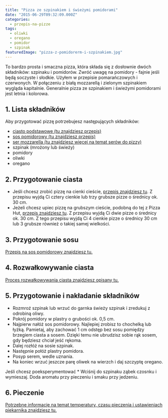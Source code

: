 ```yaml
---
title: "Pizza ze szpinakiem i świeżymi pomidorami"
date: "2015-06-29T09:32:09.000Z"
categories: 
  - przepis-na-pizze
tags: 
  - oliwki
  - oregano
  - pomidor
  - szpinak
featuredImage: "pizza-z-pomidorerm-i-szpinakiem.jpg"
---
```


To bardzo prosta i smaczna pizza, która składa się z dosłownie dwóch składników: szpinaku i pomidorów. Zwróć uwagę na pomidory - fajnie jeśli będą soczyste i słodkie. Użyłem w przepisie pomarańczowych i czerwonych. W połączeniu z białą mozzarellą i zielonym szpinakiem wygląda kapitalnie. Generalnie pizza ze szpinakiem i świeżymi pomidorami jest letnia i kolorowa.

## 1\. Lista składników

Aby przygotować pizzę potrzebujesz następujących składników:

- <a title="Przepis na ciasto podstawowe" href="/przepis-na-ciasto-na-pizze/">ciasto podstawowe (tu znajdziesz przepis)</a>
- <a title="Przepis na sos pomidorowy" href="/sos-pomidorowy/">sos pomidorowy (tu znajdziesz przepis)</a>
- <a title="Ser do pizzy" href="/jaki-ser-wybrac-do-pizzy/">ser mozzarella (tu znajdziesz więcej na temat serów do pizzy)</a>
- szpinak (mrożony lub świeży)
- pomidory
- oliwki
- oregano

## 2\. Przygotowanie ciasta

- Jeśli chcesz zrobić pizzę na cienki cieście, <a title="Przepis na ciasto podstawowe" href="/przepis-na-ciasto-na-pizze/">przepis znajdziesz tu</a>. Z przepisu wyjdą Ci cztery cienkie lub trzy grubsze pizze o średnicy ok. 30 cm.
- Jeżeli chcesz upiec pizzę na grubszym cieście, podobną do tej z Pizza Hut, <a title="Przepis na pizzę na grubym cieście" href="/jak-zrobic-ciasto-na-pizze-jak-w-pizza-hut/">przepis znajdziesz tu</a>. Z przepisu wyjdą Ci dwie pizze o średnicy ok. 30 cm. Z tego przepisu wyjdą Ci 4 cienkie pizze o średnicy 30 cm lub 3 grubsze również o takiej samej wielkości.

## 3\. Przygotowanie sosu

<a title="Przepis na sos pomidorowy" href="/sos-pomidorowy/">Przepis na sos pomidorowy znajdziesz tu.</a>

## 4\. Rozwałkowywanie ciasta

<a title="Rozwałkowywanie ciasta" href="/jak-walkowac-ciasto-pizzy/">Proces rozwałkowywania ciasta znajdziesz opisany tu.</a>

## 5\. Przygotowanie i nakładanie składników

- Rozmroź szpinak lub wrzuć do garnka świeży szpinak i zredukuj z odrobiną oliwy.
- Pokrój pomidory w plastry o grubości ok. 0,5 cm.
- Najpierw nałóż sos pomidorowy. Najlepiej zrobisz to chochelką lub łyżką. Pamietaj, aby zachować 1 cm odstęp bez sosu pomiędzy brzegiem ciasta a sosem. Dzięki temu nie ubrudzisz sobie rąk sosem, gdy będziesz chciał jeść rękoma.
- Dalej rozłóż na sosie szpinak.
- Następnie połóż plastry pomidora.
- Posyp serem, wedle uznania.
- Na koniec wrzuć jeszcze parę oliwek na wierzch i daj szczyptę oregano.

Jeśli chcesz poeksperymentować \* Wciśnij do szpinaku ząbek czosnku i wymieszaj. Doda aromatu przy pieczeniu i smaku przy jedzeniu.

## 6\. Pieczenie

<a title="Jak ustawić piekarnik do pieczenia pizzy" href="/jak-ustawic-piekarnik-pieczenia-pizzy/">Potrzebne informacje na temat temperatury, czasu pieczenia i ustawieniach piekarnika znajdziesz tu.</a>
